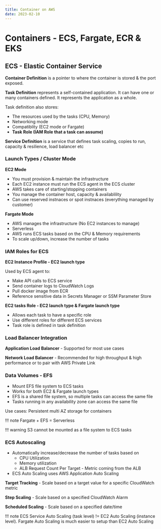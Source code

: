 ```yaml
---
title: Container on AWS
date: 2023-02-10
---
```


# Containers - ECS, Fargate, ECR & EKS

## ECS - Elastic Container Service


**Container Definition** is a pointer to where the container is stored & the port exposed.

**Task Definition** represents a self-contained application. It can have one or many containers defined. It represents the application as a whole.

Task definition also stores:

- The resources used by the tasks (CPU, Memory)
- Networking mode
- Compatiblity (EC2 mode or Fargate)
- **Task Role (IAM Role that a task can assume)**

**Service Definition** is a service that defines task scaling,  copies to run, capacity & resilience, load balancer etc

### Launch Types / Cluster Mode

**EC2 Mode**

- You must provision & maintain the infrastructure
- Each EC2 instance must run the ECS agent in the ECS cluster
- AWS takes care of starting/stopping containers
- You manage the container host, capacity & availablility
- Can use reserved instnaces or spot instnaces (everything managed by customer)

**Fargate Mode**

- AWS manages the infrastructure (No EC2 instances to manage)
- Serverless
- AWS runs ECS tasks based on the CPU & Memory requirements
- To scale up/down, increase the number of tasks

### IAM Roles for ECS

**EC2 Instance Profile - EC2 launch type**

Used by ECS agent to:

- Make API calls to ECS service
- Send container logs to CloudWatch Logs
- Pull docker image from ECR
- Reference sensitive data in Secrets Manager or SSM Parameter Store

**EC2 tasks Role - EC2 launch type & Fargate launch type**


- Allows each task to have a specific role
- Use different roles for different ECS services
- Task role is defined in task definition

### Load Balancer Integration

**Application Load Balancer** - Supported for most use cases

**Network Load Balancer** - Recommended for high throughput & high performance or to pair with AWS Private Link


### Data Volumes - EFS

- Mount EFS file system to ECS tasks
- Works for both EC2 & Fargate launch types
- EFS is a shared file system, so multiple tasks can access the same file
- Tasks running in any availability zone can access the same file

Use cases: Persistent multi AZ storage for containers

!!! note
    Fargate + EFS = Serverless

!!! warning
    S3 cannot be mounted as a file system to ECS tasks

### ECS Autoscaling

- Automatically increase/decrease the number of tasks based on
    - CPU Utilization
    - Memory utilization
    - ALB Request Count Per Target - Metric coming from the ALB
- ECS Auto Scaling uses AWS Application Auto Scaling

**Target Tracking** - Scale based on a target value for a specific CloudWatch metric

**Step Scaling** - Scale based on a specified CloudWatch Alarm

**Scheduled Scaling** - Scale based on a specified date/time

!!! note
    ECS Service Auto Scaling (task level) != EC2 Auto Scaling (instance level). Fargate Auto Scaling is much easier to setup than EC2 Auto Scaling
